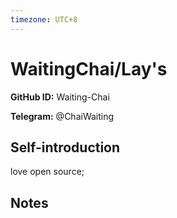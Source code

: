 ```yaml
---
timezone: UTC+8
---
```


# WaitingChai/Lay's

**GitHub ID:** Waiting-Chai

**Telegram:** @ChaiWaiting

## Self-introduction

love open source;

## Notes

<!-- Content_START -->


<!-- Content_END -->
